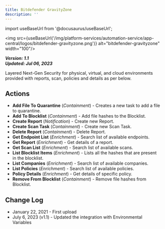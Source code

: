 ```yaml
---
title: Bitdefender GravityZone
description: ''
---
```

import useBaseUrl from '@docusaurus/useBaseUrl';

<img src={useBaseUrl('/img/platform-services/automation-service/app-central/logos/bitdefender-gravityzone.png')} alt="bitdefender-gravityzone" width="100"/>

***Version: 1.1  
Updated: Jul 06, 2023***

Layered Next-Gen Security for physical, virtual, and cloud environments provided with reports, scan, policies and details as per below.

## Actions

* **Add File To Quarantine** (*Containment*) - Creates a new task to add a file to quarantine.
* **Add To Blocklist** (*Containment*) - Add file hashes to the Blocklist.
* **Create Report** (*Notification*) - Create new Report.
* **Create Scan Task** (*Containment*) - Create new Scan Task.
* **Delete Report** (*Containment*) - Delete Report.
* **Get Endpoint List** (*Enrichment*) - Search list of available endpoints.
* **Get Report** (*Enrichment*) - Get details of a report.
* **Get Scan List** (*Enrichment*) - Search list of available scans.
* **List Blocklist Items** (*Enrichment*) - Lists all the hashes that are present in the blocklist.
* **List Companies** (*Enrichment*) - Search list of available companies.
* **List Policies** (*Enrichment*) - Search list of available policies.
* **Policy Details** (*Enrichment*) - Get details of specific policy.
* **Remove From Blocklist** (*Containment*) - Remove file hashes from Blocklist.

## Change Log

* January 22, 2021 - First upload
* July 6, 2023 (v1.1) - Updated the integration with Environmental Variables
